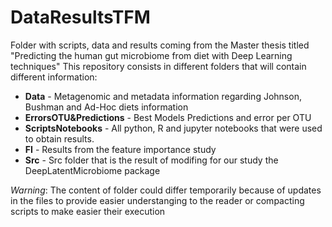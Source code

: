 # DataResultsTFM
Folder with scripts, data and results coming from the Master thesis titled "Predicting the human gut microbiome from diet with Deep Learning techniques"
This repository consists in different folders that will contain different information:
 - **Data** - Metagenomic and metadata information regarding Johnson, Bushman and Ad-Hoc diets information
 - **ErrorsOTU&Predictions** - Best Models Predictions and error per OTU
 - **ScriptsNotebooks** - All python, R and jupyter notebooks that were used to obtain results.
 - **FI** - Results from the feature importance study
 - **Src** - Src folder that is the result of modifing for our study the DeepLatentMicrobiome package

*Warning*: The content of folder could differ temporarily because of updates in the files to provide easier understanging to the reader or compacting scripts to make easier their execution
